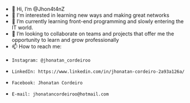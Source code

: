 - 👋 Hi, I’m @Jhon4t4nZ
- 👀 I'm interested in learning new ways and making great networks 
- 🌱 I’m currently learning front-end programming and slowly entering the IT world. 
- 💞️ I’m looking to collaborate on teams and projects that offer me the opportunity to learn and grow professionally
- 📫 How to reach me:
-     Instagram: @jhonatan_cordeiroo
-     LinkedIn: https://www.linkedin.com/in/jhonatan-cordeiro-2a93a126a/
-     Facebook: Jhonatan Cordeiro
-     E-mail: jhonatancordeiroo@hotmail.com
<!---
Jhon4t4nZ/Jhon4t4nZ is a ✨ special ✨ repository because its `README.md` (this file) appears on your GitHub profile.
You can click the Preview link to take a look at your changes.
--->

